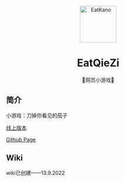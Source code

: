 <p align="center">
  <a href="https://xingye.me/game/eatkano"><img src="https://github.com/adddsf/Eateggplant/blob/main/static/image/ClickBefore.png?raw=true" width="100" height="100" alt="EatKano"></a>
</p>
<div align="center">

# EatQieZi

 🍆网页小游戏🍆

</div>


## 简介

小游戏：刀掉你看见的茄子

[线上版本](https://adddsf.github.io/Eateggplant/)
 
[Github Page](https://adddsf.github.io/Eateggplant/)

## Wiki

wiki已创建——13.9.2022
